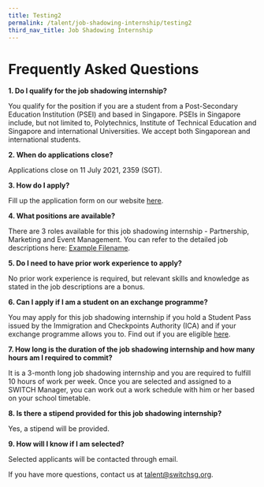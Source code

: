 ```yaml
---
title: Testing2
permalink: /talent/job-shadowing-internship/testing2
third_nav_title: Job Shadowing Internship
---
```


# Frequently Asked Questions
**1. Do I qualify for the job shadowing internship?**

You qualify for the position if you are a student from a Post-Secondary Education Institution (PSEI) and based in Singapore. PSEIs in Singapore include, but not limited to, Polytechnics, Institute of Technical Education and Singapore and international Universities. We accept both Singaporean and international students.

**2. When do applications close?**

Applications close on 11 July 2021, 2359 (SGT).

**3. How do I apply?**

Fill up the application form on our website [here](https://www.switchsg.org/talent/job-shadowing-internship/join-us). 

**4. What positions are available?**

There are 3 roles available for this job shadowing internship - Partnership, Marketing and Event Management. You can refer to the detailed job descriptions here: [Example Filename](/files/SWITCH%20Job%20Shadowing%20Internship_Job%20Descriptions.pdf).

**5. Do I need to have prior work experience to apply?**

No prior work experience is required, but relevant skills and knowledge as stated in the job descriptions are a bonus.

**6. Can I apply if I am a student on an exchange programme?**

You may apply for this job shadowing internship if you hold a Student Pass issued by the Immigration and Checkpoints Authority (ICA) and if your exchange programme allows you to. Find out if you are eligible [here](https://www.mom.gov.sg/passes-and-permits/work-pass-exemption-for-foreign-students).

**7. How long is the duration of the job shadowing internship and how many hours am I required to commit?**

It is a 3-month long job shadowing internship and you are required to fulfill 10 hours of work per week. Once you are selected and assigned to a SWITCH Manager, you can work out a work schedule with him or her based on your school timetable.

**8. Is there a stipend provided for this job shadowing internship?**

Yes, a stipend will be provided. 

**9. How will I know if I am selected?**

Selected applicants will be contacted through email.


If you have more questions, contact us at talent@switchsg.org.
